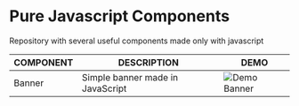 # Pure Javascript Components
Repository with several useful components made only with javascript



|COMPONENT                          |DESCRIPTION                         |DEMO                         |
|-------------------------------|-----------------------------|-----------------------------|
|Banner            |Simple banner made in JavaScript            |![Demo Banner](/banner/demo.gif)            |
